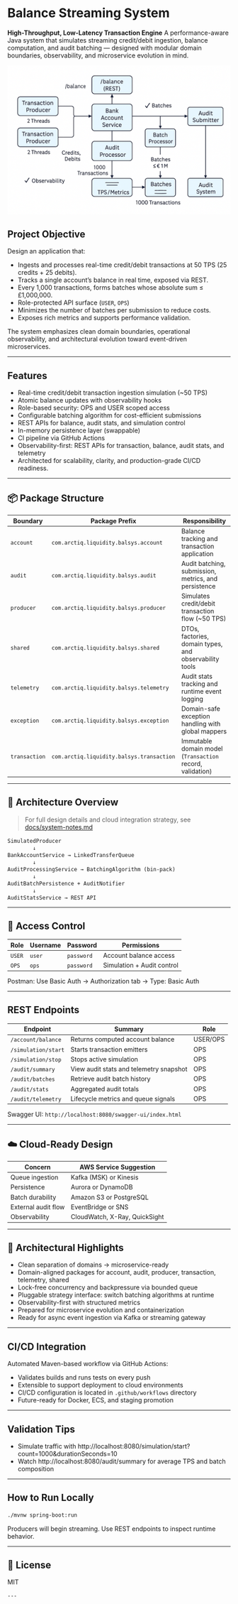 # Balance Streaming System
**High-Throughput, Low-Latency Transaction Engine**
A performance-aware Java system that simulates streaming credit/debit ingestion, balance computation, and audit batching — designed with modular domain boundaries, observability, and microservice evolution in mind.

![Architecture Diagram](./docs/system-architecture.png)

## Project Objective

Design an application that:

- Ingests and processes real-time credit/debit transactions at 50 TPS (25 credits + 25 debits).  
- Tracks a single account’s balance in real time, exposed via REST.  
- Every 1,000 transactions, forms batches whose absolute sum ≤ £1,000,000.  
- Role-protected API surface (`USER`, `OPS`)
- Minimizes the number of batches per submission to reduce costs.  
- Exposes rich metrics and supports performance validation.

The system emphasizes clean domain boundaries, operational observability, and architectural evolution toward event-driven microservices.

---

## Features

- Real-time credit/debit transaction ingestion simulation (~50 TPS)
- Atomic balance updates with observability hooks
- Role-based security: OPS and USER scoped access
- Configurable batching algorithm for cost-efficient submissions
- REST APIs for balance, audit stats, and simulation control
- In-memory persistence layer (swappable)
- CI pipeline via GitHub Actions
- Observability-first: REST APIs for transaction, balance, audit stats, and telemetry
- Architected for scalability, clarity, and production-grade CI/CD readiness.

---

## 📦 Package Structure

| Boundary     | Package Prefix                             | Responsibility                                  |
|--------------|---------------------------------------------|--------------------------------------------------|
| `account`    | `com.arctiq.liquidity.balsys.account`       | Balance tracking and transaction application     |
| `audit`      | `com.arctiq.liquidity.balsys.audit`         | Audit batching, submission, metrics, and persistence |
| `producer`   | `com.arctiq.liquidity.balsys.producer`      | Simulates credit/debit transaction flow (~50 TPS) |
| `shared`     | `com.arctiq.liquidity.balsys.shared`        | DTOs, factories, domain types, and observability tools |
| `telemetry`  | `com.arctiq.liquidity.balsys.telemetry`     | Audit stats tracking and runtime event logging     |
| `exception`  | `com.arctiq.liquidity.balsys.exception`     | Domain-safe exception handling with global mappers |
| `transaction`| `com.arctiq.liquidity.balsys.transaction`   | Immutable domain model (`Transaction` record, validation) |

---

## 🧭 Architecture Overview

> For full design details and cloud integration strategy, see [docs/system-notes.md](./docs/system-notes.md)

```
SimulatedProducer
        ↓
BankAccountService → LinkedTransferQueue
        ↓
AuditProcessingService → BatchingAlgorithm (bin-pack)
        ↓
AuditBatchPersistence + AuditNotifier
        ↓
AuditStatsService → REST API
```
---

## 🔐 Access Control

| Role     | Username | Password  | Permissions                        |
|----------|----------|-----------|------------------------------------|
| `USER`   | `user`   | `password`| Account balance access             |
| `OPS`    | `ops`    | `password`| Simulation + Audit control         |

Postman: Use Basic Auth → Authorization tab → Type: Basic Auth

---

## REST Endpoints

| Endpoint              | Summary                                 | Role    |
|-----------------------|------------------------------------------|---------|
| `/account/balance`    | Returns computed account balance         | USER/OPS|
| `/simulation/start`   | Starts transaction emitters              | OPS     |
| `/simulation/stop`    | Stops active simulation                  | OPS     |
| `/audit/summary`      | View audit stats and telemetry snapshot  | OPS     |
| `/audit/batches`      | Retrieve audit batch history             | OPS     |
| `/audit/stats`        | Aggregated audit totals                  | OPS     |
| `/audit/telemetry`    | Lifecycle metrics and queue signals      | OPS     |

Swagger UI: `http://localhost:8080/swagger-ui/index.html`

---

## ☁️ Cloud-Ready Design

| Concern             | AWS Service Suggestion            |
|---------------------|-----------------------------------|
| Queue ingestion     | Kafka (MSK) or Kinesis            |
| Persistence         | Aurora or DynamoDB               |
| Batch durability    | Amazon S3 or PostgreSQL          |
| External audit flow | EventBridge or SNS               |
| Observability       | CloudWatch, X-Ray, QuickSight    |

---

## 🧠 Architectural Highlights

- Clean separation of domains → microservice-ready
- Domain-aligned packages for account, audit, producer, transaction, telemetry, shared
- Lock-free concurrency and backpressure via bounded queue
- Pluggable strategy interface: switch batching algorithms at runtime
- Observability-first with structured metrics
- Prepared for microservice evolution and containerization
- Ready for async event ingestion via Kafka or streaming gateway

---

## CI/CD Integration

Automated Maven-based workflow via GitHub Actions:
- Validates builds and runs tests on every push
- Extensible to support deployment to cloud environments
- CI/CD configuration is located in `.github/workflows` directory
- Future-ready for Docker, ECS, and staging promotion

---

## Validation Tips

- Simulate traffic with http://localhost:8080/simulation/start?count=1000&durationSeconds=10
- Watch http://localhost:8080/audit/summary for average TPS and batch composition

---

## How to Run Locally

```bash
./mvnw spring-boot:run
```

Producers will begin streaming. Use REST endpoints to inspect runtime behavior.

---

## 📄 License

MIT
```
---

